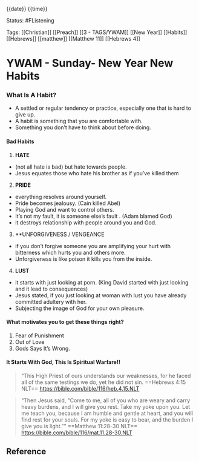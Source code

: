 {{date}} {{time}}

Status: #FListening 

Tags: [[Christian]] [[Preach]] [[3 - TAGS/YWAM]] [[New Year]] [[Habits]] [[Hebrews]] [[matthew]] [[Matthew 11]] [[Hebrews 4]]

# YWAM - Sunday- New Year New Habits
### What Is A Habit?
- A settled or regular tendency or practice, especially one that is hard to give up.
- A habit is something that you are comfortable with.
- Something you don’t have to think about before doing.

#### Bad Habits
1. **HATE**
- (not all hate is bad) but hate towards people.
- Jesus equates those who hate his brother as if you’ve killed them

2. **PRIDE**
- everything resolves around yourself.
- Pride becomes jealousy.
    (Cain killed Abel)
- Playing God and want to control others.
- It’s not my fault, it is someone else’s fault .
    (Adam blamed God)
- it destroys relationship with people around you and God.

3. **UNFORGIVENESS / VENGEANCE
- if you don’t forgive someone you are amplifying your hurt with bitterness which hurts you and others more.
- Unforgiveness is like poison it kills you from the inside.

4. **LUST**
- it starts with just looking at porn.
     (King David started with just looking and it lead to consequences)
- Jesus stated, if you just looking at woman with lust you have already committed adultery with her.
- Subjecting the image of God for your own pleasure.


#### What motivates you to get these things right?
1. Fear of Punishment
2. Out of Love
3. Gods Says It’s Wrong.

#### It Starts With God, This Is Spiritual Warfare!!

> “This High Priest of ours understands our weaknesses, for he faced all of the same testings we do, yet he did not sin.
‭‭==Hebrews‬ ‭4‬:‭15‬ ‭NLT‬‬==
https://bible.com/bible/116/heb.4.15.NLT

> “Then Jesus said, “Come to me, all of you who are weary and carry heavy burdens, and I will give you rest. Take my yoke upon you. Let me teach you, because I am humble and gentle at heart, and you will find rest for your souls. For my yoke is easy to bear, and the burden I give you is light.””
‭‭==Matthew‬ ‭11‬:‭28‬-‭30‬ ‭NLT‬‬==
https://bible.com/bible/116/mat.11.28-30.NLT

## Reference